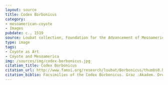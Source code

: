 ```yaml
---
layout: source
title: Codex Borbonicus
category: 
- mesoamerican-coyote
- Images
pubdate: c., 1519
source: Loubat collection, Foundation for the Advancement of Mesoamerican Studies (FAMSI)
type: image
tags: 
- Coyote as Art
- Coyote and Mesoamerica
img: /sources/img/codex-borbonicus.jpg
citation_title: Codex Borbonicus
citation_url: http://www.famsi.org/research/loubat/Borbonicus/thumbs0.html
citation_biblio: Facsimilies of the Codex Borbonicus. Graz :Akadem. Druck- u. Verlagsanst. 1974. Foundation for the Advancement of Mesoamerican Studies (FAMSI). http://www.famsi.org/research/graz/borbonicus/index.html
---
```

